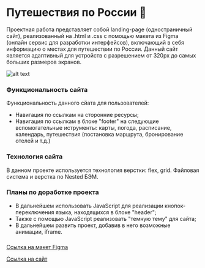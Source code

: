 
# Путешествия по России 🚂

Проектная работа представляет собой landing-page (одностраничный сайт), реализованный на .html и .css c помощью макета из Figma (онлайн сервис для разработки интерфейсов), 
включающий в себя информацию о местах для путешествии по России. Данный сайт является адаптивный для устройств с разрешением от 320px до самых больших размеров экранов.

![alt text](https://repository-images.githubusercontent.com/323898402/74254180-49e1-11eb-84df-21b3b013dceb)

### Функциональность сайта
Функциональность данного сйата для пользователей:
*  Навигация по ссылкам на сторонние ресурсы;
*  Навигация по ссылкам в блоке "footer" на следующие вспомогательные иструменты: карты, погода, расписание, календарь, путешествия (постановка маршрута, бронирование отелей и т.д.)

### Технология сайта
 В данном проекте используется технология верстки: flex, grid. Файловая система и верстка по Nеsted БЭМ.

### Планы по доработке проекта
 * В дальнейшем использовать JavaScript для реализации кнопок-переключения языка, находящихся в блоке "header";
 * Также с помощью JavaScript реализовать "темную тему" для сайта;
 * В дальнейшем развить проект, добавив в него возможные анимации, iframe.

### 
[Cсылка на макет Figma](https://www.figma.com/file/5S2WSbEFL6awjVWJ0NWL8Q/Sprint-3_-Russia-_-desktop-mobile?node-id=28503%3A0)

[Cсылка на сайт](https://nsaavitsky.github.io/russian-travel/index.html)
